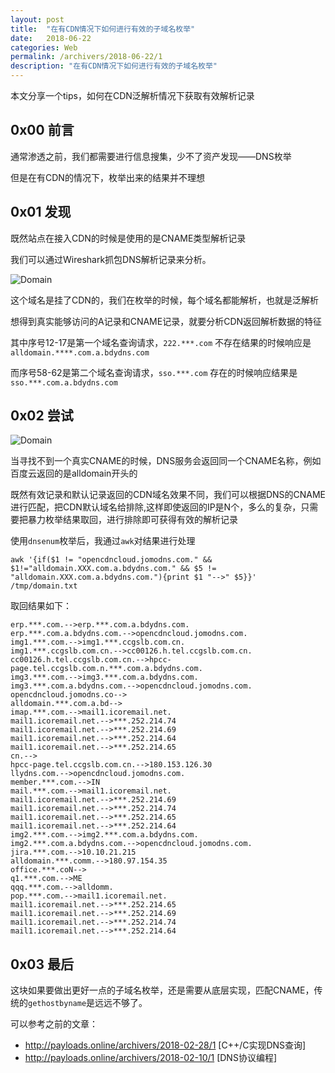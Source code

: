 ```yaml
---
layout: post
title:  "在有CDN情况下如何进行有效的子域名枚举"
date:   2018-06-22
categories: Web
permalink: /archivers/2018-06-22/1
description: "在有CDN情况下如何进行有效的子域名枚举"
---
```

本文分享一个tips，如何在CDN泛解析情况下获取有效解析记录
<!--more-->


## 0x00 前言

通常渗透之前，我们都需要进行信息搜集，少不了资产发现——DNS枚举

但是在有CDN的情况下，枚举出来的结果并不理想

## 0x01 发现

既然站点在接入CDN的时候是使用的是CNAME类型解析记录

我们可以通过Wireshark抓包DNS解析记录来分析。

![Domain](https://rvn0xsy.oss-cn-shanghai.aliyuncs.com/2018-06-22/0x01.png)


这个域名是挂了CDN的，我们在枚举的时候，每个域名都能解析，也就是泛解析

想得到真实能够访问的A记录和CNAME记录，就要分析CDN返回解析数据的特征

其中序号12-17是第一个域名查询请求，`222.***.com` 不存在结果的时候响应是 `alldomain.****.com.a.bdydns.com`

而序号58-62是第二个域名查询请求，`sso.***.com` 存在的时候响应结果是 `sso.***.com.a.bdydns.com`

## 0x02 尝试

![Domain](https://rvn0xsy.oss-cn-shanghai.aliyuncs.com/2018-06-22/0x02.png)

当寻找不到一个真实CNAME的时候，DNS服务会返回同一个CNAME名称，例如百度云返回的是alldomain开头的

既然有效记录和默认记录返回的CDN域名效果不同，我们可以根据DNS的CNAME进行匹配，把CDN默认域名给排除,这样即使返回的IP是N个，多么的复杂，只需要把暴力枚举结果取回，进行排除即可获得有效的解析记录

使用`dnsenum`枚举后，我通过`awk`对结果进行处理

`awk '{if($1 != "opencdncloud.jomodns.com." && $1!="alldomain.XXX.com.a.bdydns.com." && $5 != "alldomain.XXX.com.a.bdydns.com."){print $1 "-->" $5}}' /tmp/domain.txt`

取回结果如下：

```
erp.***.com.-->erp.***.com.a.bdydns.com.
erp.***.com.a.bdydns.com.-->opencdncloud.jomodns.com.
img1.***.com.-->img1.***.ccgslb.com.cn.
img1.***.ccgslb.com.cn.-->cc00126.h.tel.ccgslb.com.cn.
cc00126.h.tel.ccgslb.com.cn.-->hpcc-page.tel.ccgslb.com.n.***.com.a.bdydns.com.
img3.***.com.-->img3.***.com.a.bdydns.com.
img3.***.com.a.bdydns.com.-->opencdncloud.jomodns.com.
opencdncloud.jomodns.co-->
alldomain.***.com.a.bd-->
imap.***.com.-->mail1.icoremail.net.
mail1.icoremail.net.-->***.252.214.74
mail1.icoremail.net.-->***.252.214.69
mail1.icoremail.net.-->***.252.214.64
mail1.icoremail.net.-->***.252.214.65
cn.-->
hpcc-page.tel.ccgslb.com.cn.-->180.153.126.30
llydns.com.-->opencdncloud.jomodns.com.
member.***.com.-->IN
mail.***.com.-->mail1.icoremail.net.
mail1.icoremail.net.-->***.252.214.69
mail1.icoremail.net.-->***.252.214.74
mail1.icoremail.net.-->***.252.214.65
mail1.icoremail.net.-->***.252.214.64
img2.***.com.-->img2.***.com.a.bdydns.com.
img2.***.com.a.bdydns.com.-->opencdncloud.jomodns.com.
jira.***.com.-->10.10.21.215
alldomain.***.comm.-->180.97.154.35
office.***.coN-->
q1.***.com.-->ME
qqq.***.com.-->alldomm.
pop.***.com.-->mail1.icoremail.net.
mail1.icoremail.net.-->***.252.214.65
mail1.icoremail.net.-->***.252.214.69
mail1.icoremail.net.-->***.252.214.74
mail1.icoremail.net.-->***.252.214.64
```


## 0x03 最后

这块如果要做出更好一点的子域名枚举，还是需要从底层实现，匹配CNAME，传统的`gethostbyname`是远远不够了。

可以参考之前的文章：

* http://payloads.online/archivers/2018-02-28/1 [C++/C实现DNS查询]
* http://payloads.online/archivers/2018-02-10/1 [DNS协议编程]

